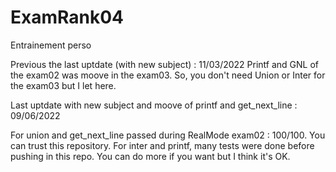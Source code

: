 # ExamRank04
Entrainement perso

Previous the last uptdate (with new subject) : 11/03/2022
Printf and GNL of the exam02 was moove in the exam03. So, you don't need Union or Inter for the exam03 but I let here.

Last uptdate with new subject and moove of printf and get_next_line : 09/06/2022

For union and get_next_line passed during RealMode exam02 : 100/100. You can trust this repository.
For inter and printf, many tests were done before pushing in this repo. You can do more if you want but I think it's OK.
